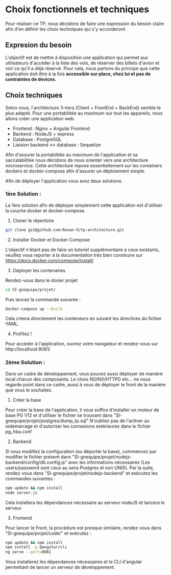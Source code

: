 # Choix fonctionnels et techniques 
Pour réaliser ce TP, nous décidons de faire une expression du besoin claire afin d'en définir les choix techniques qui s'y accorderont.

## Expresion du besoin 
L'objectif est de mettre à disposition une application qui permet aux utilisateurs d'accèder à la liste des vols, de réserver des billets d'avion et voir ce qu'il a déjà réservé. Pour cela, nous partons du principe que cette application doit être à la fois __accessible sur place, chez lui et pas de contraintes de devices.__ 


## Choix techniques 

Selon nous, l'architecture 3-tiers (Client + FrontEnd + BackEnd) semble le plus adapté. Pour une portabilitée au maximum sur tout les appareils, nous allons créer une application web.

- Frontend : Nginx + Angular Frontend 
- Backend : NodeJS + express 
- Database : PostgreSQL
- Liaision backend <-> database : Sequelize

Afin d'assurer la portabilitée au maximum de l'application et sa saccalabilitée nous décidons de nous orienter vers une architecture microservice. Cette architecture repose essentiellement sur les containers dockers et docker-compose afin d'assurer un déploiement simple. 

Afin de déployer l'application vous avez deux solutions. 

### 1ère Solution :

La 1ère solution afin de déployer simplement cette application est d'utiliser la couche docker et docker-compose. 

1. Cloner le répertoire 

```sh
git clone git@github.com:Ronan-V/tp-architecture.git
```
2. Installer Docker et Docker-Compose

L'objectif n'étant pas de faire un tutoriel supplémentaire à ceux existants, veuillez vous reporter à la documentation très bien construire sur https://docs.docker.com/compose/install/ 

3. Déployer les contenaires. 

Rendez-vous dans le dosier projet 
```sh
cd SI-gnequipe/projet/
```

Puis lancez la commande suivante :
```sh
docker-compose up --build
```
Cela créera directement les conteneurs en suivant les directives du fichier YAML.

4. Profitez !

Pour accèder à l'application, ouvrez votre navigateur et rendez-vous sur http://localhost:8081/

### 2ème Solution : 

Dans un cadre de développement, vous pouvez aussi déployer de manière local chacun des composants. Le choix NGINX/HTTPD etc... ne nous regarde point dans ce cadre, aussi à vous de déployer le front de la manière que vous le souhaitez. 

1. Créer la base 

Pour créer la base de l'application, il vous suffira d'installer un moteur de base PG V12 et d'utiliser le fichier se trouvant dans "SI-gnequipe/projet/postgres/dump_tp.sql"
N'oubliez pas de l'activer au redemarrage et d'autoriser les connexions extérieures dans le fichier pg_hba.conf

2. Backend

Si vous modifiez la configuration (ou déporter la base), commencez par modifier le fichier présent dans "SI-gnequipe/projet/nodejs-backend/config/db.config.js" avec les informations nécessaires (Les users/password sont ceux au sens Postgres et non UNIX).
Par la suite, rendez-vous dans "SI-gnequipe/projet/nodejs-backend" et exécutez les commandes suivantes :

```sh
npm update && npm install
node server.js
```
Cela installera les dépendances nécessaire au serveur nodeJS et lancera le serveur.

3. Frontend 

Pour lancer le Front, la procédure est presque similaire, rendez-vous dans "SI-gnequipe/projet/code/" et exécutez :

```sh
npm update && npm install
npm install -g @angular/cli
ng serve --port=8081
```

Vous installerez les dépendances nécessaires et le CLI d'angular permettant de lancer un serveur de développement.
